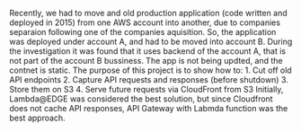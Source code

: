 Recently, we had to move and old production application (code written and deployed in 2015) from one AWS account into another, due to companies separaion following one of the companies aquisition.
So, the application was deployed under account A, and had to be moved into account B.
During the investigation it was found that it uses backend of the account A, that is not part of the account B bussiness. 
The app is not being updted, and the contnet is static. 
The purpose of this project is to show how to:
	1.	Cut off old API endpoints
	2.	Capture API requests and responses (before shutdown)
	3.	Store them on S3
	4.	Serve future requests via CloudFront from S3
Initially, Lambda@EDGE was considered the best solution, but since Cloudfront does not cache API responses, API Gateway with Labmda function was the best approach.
